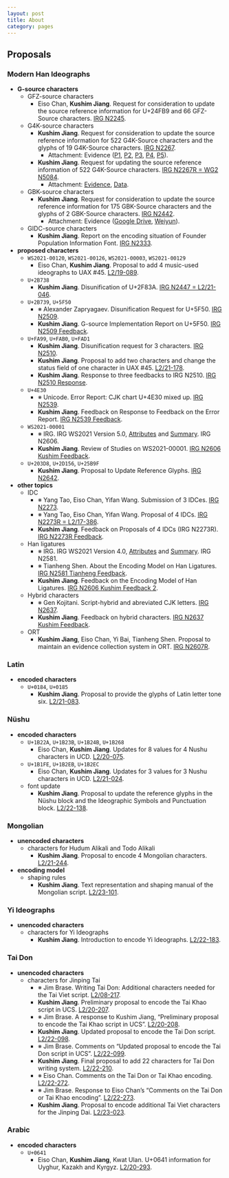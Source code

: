 ```yaml
---
layout: post
title: About
category: pages
---
```


## Proposals

### Modern Han Ideographs

- **G-source characters**
  - GFZ-source characters
    - Eiso Chan, **Kushim Jiang**. Request for consideration to update the source reference information for U+24FB9 and 66 GFZ-Source characters. [IRG N2245](https://appsrv.cse.cuhk.edu.hk/~irg/irg/irg48/IRGN2245.pdf).
  - G4K-source characters
    - **Kushim Jiang**. Request for consideration to update the source reference information for 522 G4K-Source characters and the glyphs of 19 G4K-Source characters. [IRG N2267](https://appsrv.cse.cuhk.edu.hk/~irg/irg/irg49/IRGN2267G4KIssues.pdf).
      - Attachment: Evidence ([P1](https://drive.google.com/open?id=0B2UadUw9e-TmdEMwY0tvcTFnQ3M), [P2](https://drive.google.com/file/d/0B2UadUw9e-TmRG5lS1pRVHVCc3c/view?usp=sharing), [P3](https://drive.google.com/file/d/0B2UadUw9e-TmSFdzSjFHdG5ZVUE/view?usp=sharing), [P4](https://drive.google.com/open?id=0B2UadUw9e-TmdzlTZm5kM3g0dU0), [P5](https://drive.google.com/open?id=0B2UadUw9e-TmTXQtcXdpVmZNTkE)).
    - **Kushim Jiang**. Request for updating the source reference information of 522 G4K-Source characters. [IRG N2267R = WG2 N5084](https://unicode.org/wg2/docs/n5084-IRGN2267R_G4K.pdf).
      - Attachment: [Evidence](https://unicode.org/wg2/docs/n5084-IRGN2267R_G4Kattachment.pdf), [Data](https://unicode.org/wg2/docs/n5084-IRGN2267R_G4KTable.xlsx).
  - GBK-source characters
    - **Kushim Jiang**. Request for consideration to update the source reference information for 175 GBK-Source characters and the glyphs of 2 GBK-Source characters. [IRG N2442](https://appsrv.cse.cuhk.edu.hk/~irg/irg/irg53/IRGN2442_GBK_issues.pdf).
      - Attachment: Evidence ([Google Drive](https://drive.google.com/file/d/1B2bfJArRossIi7XJHHvgqGz1JCJVnkbP/view?usp=sharing), [Weiyun](https://share.weiyun.com/W9gXEfpI)).
  - GIDC-source characters
    - **Kushim Jiang**. Report on the encoding situation of Founder Population Information Font. [IRG N2333](https://appsrv.cse.cuhk.edu.hk/~irg/irg/irg51/IRGN2333FounderFont.pdf).
- **proposed characters**
  - `WS2021-00120`, `WS2021-00126`, `WS2021-00003`, `WS2021-00129`
    - Eiso Chan, **Kushim Jiang**. Proposal to add 4 music-used ideographs to UAX #45. [L2/19-089](http://www.unicode.org/L2/L2019/19089-uax45music.pdf).
  - `U+2B738`
    - **Kushim Jiang**. Disunification of U+2F83A. [IRG N2447 = L2/21-046](https://appsrv.cse.cuhk.edu.hk/~irg/irg/irg53/IRGN2447_2F83A.pdf).
  - `U+2B739`, `U+5F50`
    - ※ Alexander Zapryagaev. Disunification Request for U+5F50. [IRG N2509](https://appsrv.cse.cuhk.edu.hk/~irg/irg/irg57/IRGN2509.pdf).
    - **Kushim Jiang**. G-source Implementation Report on U+5F50. [IRG N2509 Feedback](https://appsrv.cse.cuhk.edu.hk/~irg/irg/irg58/IRGN2509KushimFeedback.pdf).
  - `U+FA99`, `U+FAB0`, `U+FAD1`
    - **Kushim Jiang**. Disunification request for 3 characters. [IRG N2510](https://appsrv.cse.cuhk.edu.hk/~irg/irg/irg57/IRGN2510_Disunify-3-chars.pdf).
    - **Kushim Jiang**. Proposal to add two characters and change the status field of one character in UAX #45. [L2/21-178](http://www.unicode.org/L2/L2021/21178-jiang-two-characters.pdf).
    - **Kushim Jiang**. Response to three feedbacks to IRG N2510. [IRG N2510 Response](https://appsrv.cse.cuhk.edu.hk/~irg/irg/irg58/IRGN2510_KJresponse.pdf).
  - `U+4E30`
    - ※ Unicode. Error Report: CJK chart U+4E30 mixed up. [IRG N2539](https://appsrv.cse.cuhk.edu.hk/~irg/irg/irg58/IRGN2539_4E30Issue.pdf).
    - **Kushim Jiang**. Feedback on Response to Feedback on the Error Report. [IRG N2539 Feedback](https://appsrv.cse.cuhk.edu.hk/~irg/irg/irg58/IRGN2539KushimFeedbck.pdf).
  - `WS2021-00001`
    - ※ IRG. IRG WS2021 Version 5.0, [Attributes](https://appsrv.cse.cuhk.edu.hk/~irg/irg/irg61/IRGN2606WS2021v5.xlsx) and [Summary](https://appsrv.cse.cuhk.edu.hk/~irg/irg/irg61/IRGN2606WS2021v5-import-summary.pdf). IRG N2606.
    - **Kushim Jiang**. Review of Studies on WS2021-00001. [IRG N2606 Kushim Feedback](https://appsrv.cse.cuhk.edu.hk/~irg/irg/irg61/IRGN2606KushimFeedback-ws2021-00001.pdf).
  - `U+203D8`, `U+2D156`, `U+25B9F`
    - **Kushim Jiang**. Proposal to Update Reference Glyphs. [IRG N2642](https://appsrv.cse.cuhk.edu.hk/~irg/irg/irg61/IRGN2642-update-3-characters.pdf).
- **other topics**
  - IDC
    - ※ Yang Tao, Eiso Chan, Yifan Wang. Submission of 3 IDCes. [IRG N2273](https://appsrv.cse.cuhk.edu.hk/~irg/irg/irg49/IRGN2273Proposed3NewIDCs.pdf).
    - ※ Yang Tao, Eiso Chan, Yifan Wang. Proposal of 4 IDCs. [IRG N2273R = L2/17-386](https://appsrv.cse.cuhk.edu.hk/~irg/irg/irg50/IRGN2273Proposed4NewIDCRevised.pdf).
    - **Kushim Jiang**. Feedback on Proposals of 4 IDCs (IRG N2273R). [IRG N2273R Feedback](https://appsrv.cse.cuhk.edu.hk/~irg/irg/irg53/IRGN2273R_Kushim_Feedback.pdf).
  - Han ligatures
    - ※ IRG. IRG WS2021 Version 4.0, [Attributes](https://appsrv.cse.cuhk.edu.hk/~irg/irg/irg59/IRGN2581WS2021v4.0-attributes.xlsx) and [Summary](https://appsrv.cse.cuhk.edu.hk/~irg/irg/irg59/IRGN2581WS2021v4.0-import-summary.pdf). IRG N2581.
    - ※ Tianheng Shen. About the Encoding Model on Han Ligatures. [IRG N2581 Tianheng Feedback](https://appsrv.cse.cuhk.edu.hk/~irg/irg/irg60/IRGN2581FeedbackHanLigatures.pdf).
    - **Kushim Jiang**. Feedback on the Encoding Model of Han Ligatures. [IRG N2606 Kushim Feedback 2](https://appsrv.cse.cuhk.edu.hk/~irg/irg/irg61/IRGN2606KushimFeedback-cjk-ligature.pdf).
  - Hybrid characters
    - ※ Gen Kojitani. Script-hybrid and abreviated CJK letters. [IRG N2637](https://appsrv.cse.cuhk.edu.hk/~irg/irg/irg61/IRGN2637.pdf).
    - **Kushim Jiang**. Feedback on hybrid characters. [IRG N2637 Kushim Feedback](https://appsrv.cse.cuhk.edu.hk/~irg/irg/irg61/IRGN2637KushimFeedback-hybrid-cjk.pdf).
  - ORT
    - **Kushim Jiang**, Eiso Chan, Yi Bai, Tianheng Shen. Proposal to maintain an evidence collection system in ORT. [IRG N2607R](https://appsrv.cse.cuhk.edu.hk/~irg/irg/irg60/IRGN2607_evidence_collection.pdf).

### Latin

- **encoded characters**
  - `U+0184`, `U+0185`
    - **Kushim Jiang**. Proposal to provide the glyphs of Latin letter tone six. [L2/21-083](http://www.unicode.org/L2/L2021/21083-tone-six-glyphs.pdf).

### Nüshu

- **encoded characters**
  - `U+1B22A`, `U+1B23B`, `U+1B24B`, `U+1B268`
    - Eiso Chan, **Kushim Jiang**. Updates for 8 values for 4 Nushu characters in UCD. [L2/20-075](https://www.unicode.org/L2/L2020/20075-nushu-prop-upd.pdf).
  - `U+1B1FE`, `U+1B2EB`, `U+1B2EC`
    - Eiso Chan, **Kushim Jiang**. Updates for 3 values for 3 Nushu characters in UCD. [L2/21-024](https://www.unicode.org/L2/L2021/21024-nushu-prop-chg.pdf).
  - font update
    - **Kushim Jiang**. Proposal to update the reference glyphs in the Nüshu block and the Ideographic Symbols and Punctuation block. [L2/22-138](http://www.unicode.org/L2/L2022/22138-nushu-font-update.pdf).

### Mongolian

- **unencoded characters**
  - characters for Hudum Alikali and Todo Alikali
    - **Kushim Jiang**. Proposal to encode 4 Mongolian characters. [L2/21-244](https://www.unicode.org/L2/L2021/21244-mongolian-add-four.pdf).
- **encoding model**
  - shaping rules
    - **Kushim Jiang**. Text representation and shaping manual of the Mongolian script. [L2/23-101](http://www.unicode.org/L2/L2023/23101-mongolian-draft-utn.pdf).

### Yi Ideographs

- **unencoded characters**
  - characters for Yi Ideographs
    - **Kushim Jiang**. Introduction to encode Yi Ideographs. [L2/22-183](http://www.unicode.org/L2/L2022/22183-yi-preliminary.pdf).

### Tai Don

- **unencoded characters**
  - characters for Jinping Tai
    - ※ Jim Brase. Writing Tai Don: Additional characters needed for the Tai Viet script. [L2/08-217](https://www.unicode.org/L2/L2008/08217-tai-don.pdf).
    - **Kushim Jiang**. Preliminary proposal to encode the Tai Khao script in UCS. [L2/20-207](https://www.unicode.org/L2/L2020/20207-tai-khao.pdf).
    - ※ Jim Brase. A response to Kushim Jiang, “Preliminary proposal to encode the Tai Khao script in UCS”. [L2/20-208](https://www.unicode.org/L2/L2020/20208-tai-khao-response.pdf).
    - **Kushim Jiang**. Updated proposal to encode the Tai Don script. [L2/22-098](http://www.unicode.org/L2/L2022/22098-tai-don.pdf).
    - ※ Jim Brase. Comments on “Updated proposal to encode the Tai Don script in UCS”. [L2/22-099](https://www.unicode.org/L2/L2022/22099-tai-don-comment.pdf).
    - **Kushim Jiang**. Final proposal to add 22 characters for Tai Don writing system. [L2/22-210](http://www.unicode.org/L2/L2022/22210-tai-don-script.pdf).
    - ※ Eiso Chan. Comments on the Tai Don or Tai Khao encoding. [L2/22-272](https://www.unicode.org/L2/L2022/22272-tai-don-comments.pdf).
    - ※ Jim Brase. Response to Eiso Chan’s “Comments on the Tai Don or Tai Khao encoding”. [L2/22-273](https://www.unicode.org/L2/L2022/22273-tai-don-cmt-response.pdf).
    - **Kushim Jiang**. Proposal to encode additional Tai Viet characters for the Jinping Dai. [L2/23-023](http://www.unicode.org/L2/L2023/23023-add-tai-viet.pdf).

### Arabic

- **encoded characters**
  - `U+0641`
    - Eiso Chan, **Kushim Jiang**, Kwat Ulan. U+0641 information for Uyghur, Kazakh and Kyrgyz. [L2/20-293](https://www.unicode.org/L2/L2020/20293-0641-issue.pdf).
